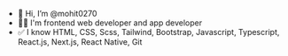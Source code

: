 - 👋 Hi, I’m @mohit0270
- ✌🏻 I'm frontend web developer and app developer
- ✅ I know HTML, CSS, Scss, Tailwind, Bootstrap, Javascript, Typescript, React.js, Next.js, React Native, Git

<!---
mohit27com/mohit27com is a ✨ special ✨ repository because its `README.md` (this file) appears on your GitHub profile.
You can click the Preview link to take a look at your changes.
--->
